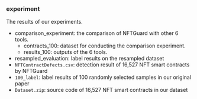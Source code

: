 ### experiment

The results of our experiments.
  - comparison_experiment: the comparison of NFTGuard with other 6 tools.
    - contracts_100: dataset for conducting the comparison experiment.
    - results_100: outputs of the 6 tools.
  - resampled_evaluation: label results on the resampled dataset
  - `NFTContractDefects.csv`: detection result of 16,527 NFT smart contracts by NFTGuard
  - `100_label`: label results of 100 randomly selected samples in our original paper
  - `Dataset.zip`: source code of 16,527 NFT smart contracts in our dataset